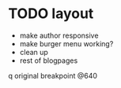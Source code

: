 # TODO layout #
* make author responsive
* make burger menu working?
* clean up
* rest of blogpages





q
original breakpoint @640 

